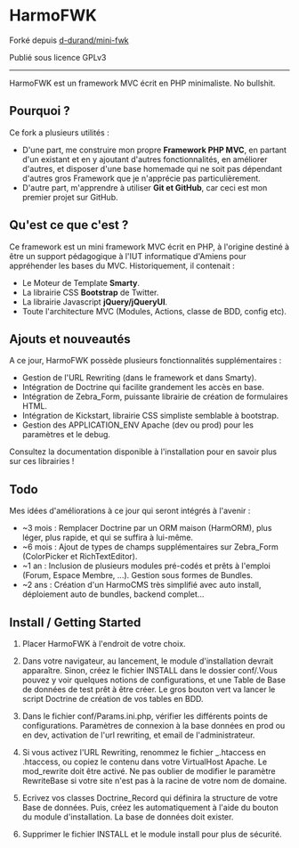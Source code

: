 # HarmoFWK

Forké depuis [d-durand/mini-fwk](https://github.com/d-durand/mini-fwk)

Publié sous licence GPLv3

-----------------

HarmoFWK est un framework MVC écrit en PHP minimaliste. No bullshit. 

## Pourquoi ?

Ce fork a plusieurs utilités : 
* D'une part, me construire mon propre **Framework PHP MVC**, en partant d'un existant et en y ajoutant d'autres fonctionnalités, en améliorer d'autres, et disposer d'une base homemade qui ne soit pas dépendant d'autres gros Framework que je n'apprécie pas particulièrement.
* D'autre part, m'apprendre à utiliser **Git et GitHub**, car ceci est mon premier projet sur GitHub.

## Qu'est ce que c'est ?

Ce framework est un mini framework MVC écrit en PHP, à l'origine destiné à être un support pédagogique à l'IUT informatique d'Amiens pour appréhender les bases du MVC. Historiquement, il contenait : 

* Le Moteur de Template **Smarty**.
* La librairie CSS **Bootstrap** de Twitter.
* La librairie Javascript **jQuery/jQueryUI**.
* Toute l'architecture MVC (Modules, Actions, classe de BDD, config etc).

## Ajouts et nouveautés

A ce jour, HarmoFWK possède plusieurs fonctionnalités supplémentaires : 
* Gestion de l'URL Rewriting (dans le framework et dans Smarty).
* Intégration de Doctrine qui facilite grandement les accès en base.
* Intégration de Zebra_Form, puissante librairie de création de formulaires HTML.
* Intégration de Kickstart, librairie CSS simpliste semblable à bootstrap.
* Gestion des APPLICATION_ENV Apache (dev ou prod) pour les paramètres et le debug.

Consultez la documentation disponible à l'installation pour en savoir plus sur ces librairies ! 

## Todo

Mes idées d'améliorations à ce jour qui seront intégrés à l'avenir : 
* ~3 mois : Remplacer Doctrine par un ORM maison (HarmORM), plus léger, plus rapide, et qui se suffira à lui-même. 
* ~6 mois : Ajout de types de champs supplémentaires sur Zebra_Form (ColorPicker et RichTextEditor). 
* ~1 an : Inclusion de plusieurs modules pré-codés et prêts à l'emploi (Forum, Espace Membre, ...). Gestion sous formes de Bundles. 
* ~2 ans : Création d'un HarmoCMS très simplifié avec auto install, déploiement auto de bundles, backend complet... 

## Install / Getting Started

1. Placer HarmoFWK à l'endroit de votre choix.

2. Dans votre navigateur, au lancement, le module d'installation devrait apparaître. Sinon, créez le fichier INSTALL dans le dossier conf/.Vous pouvez y voir quelques notions de configurations, et une Table de Base de données de test prêt à être créer. Le gros bouton vert va lancer le script Doctrine de création de vos tables en BDD. 

3. Dans le fichier conf/Params.ini.php, vérifier les différents points de configurations. Paramètres de connexion à la base données en prod ou en dev, activation de l'url rewriting, et email de l'administrateur. 

4. Si vous activez l'URL Rewriting, renommez le fichier _.htaccess en .htaccess, ou copiez le contenu dans votre VirtualHost Apache. Le mod_rewrite doit être activé. Ne pas oublier de modifier le paramètre RewriteBase si votre site n'est pas à la racine de votre nom de domaine. 

5. Ecrivez vos classes Doctrine_Record qui définira la structure de votre Base de données. Puis, créez les automatiquement à l'aide du bouton du module d'installation. La base de données doit exister. 

6. Supprimer le fichier INSTALL et le module install pour plus de sécurité. 